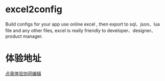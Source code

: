 # excel2config
Build configs for your app use online excel , then export to sql、json、lua file and any other files, excel is really friendly to developer、designer、product manager. 

# 体验地址
[点我体验协同编辑](http://e2c.fandypeng.com)